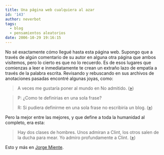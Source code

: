 ```yaml
---
title: Una página web cualquiera al azar
id: '143'
author: neverbot
tags:
  - blog
  - pensamientos aleatorios
date: 2006-10-29 19:16:15
---
```


No sé exactamente cómo llegué hasta esta página web. Supongo que a través de algún comentario de su autor en alguna otra página que ambos visitemos, pero lo cierto es que no lo recuerdo. Es de esos lugares que comienzas a leer e inmediatamente te crean un extraño lazo de empatía a través de la palabra escrita. Revisando y rebuscando en sus archivos de anotaciones pasadas encontré algunas joyas, como:

> A veces me gustaría poner al mundo en No admitido. ([»](http://dissenet.com/jorgemiente/2006/07/23/msnworld/))

> P: ¿Como te definirias en una sola frase?
>
> R: Si pudiera definirme en una sola frase no escribiría un blog. ([»](http://dissenet.com/jorgemiente/2006/10/22/definiendo/))

Pero la mejor entre las mejores, y que define a toda la humanidad al completo, era esta:

> Hay dos clases de hombres. Unos admiran a Clint, los otros salen de la ducha para mear. Yo admiro profundamente a Clint. ([»](http://dissenet.com/jorgemiente/2006/09/16/elige/))

Esto y más en [Jorge Miente](http://dissenet.com/jorgemiente/).
